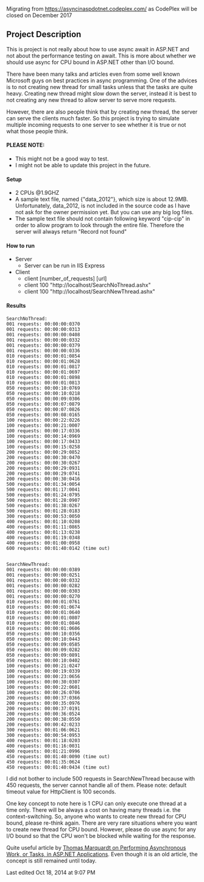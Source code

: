 Migrating from https://asyncinaspdotnet.codeplex.com/ as CodePlex will be closed on December 2017


## Project Description
This is project is not really about how to use async await in ASP.NET and not about the performance testing on await. This is more about whether we should use async for CPU bound in ASP.NET other than I/O bound.

There have been many talks and articles even from some well known Microsoft guys on best practices in async programming. One of the advices is to not creating new thread for small tasks unless that the tasks are quite heavy. Creating new thread might slow down the server, instead it is best to not creating any new thread to allow server to serve more requests. 

However, there are also people think that by creating new thread, the server can serve the clients much faster. So this project is trying to simulate multiple incoming requests to one server to see whether it is true or not what those people think. 

#### PLEASE NOTE: 
* This might not be a good way to test.
* I might not be able to update this project in the future. 

#### Setup
* 2 CPUs @1.9GHZ
* A sample text file, named {"data_2012"}, which size is about 12.9MB. Unfortunately, data_2012, is not included in the source code as I have not ask for the owner permission yet. But you can use any big log files.
* The sample text file should not contain following keyword "cip-cip" in order to allow program to look through the entire file. Therefore the server will always return "Record not found"

#### How to run
* Server
  * Server can be run in IIS Express
* Client
  * client [number_of_requests] [url]
  * client 100 "http://localhost/SearchNoThread.ashx"
  * client 100 "http://localhost/SearchNewThread.ashx"


#### Results

```
SearchNoThread: 
001 requests: 00:00:00:0370
001 requests: 00:00:00:0313
001 requests: 00:00:00:0408
001 requests: 00:00:00:0332
001 requests: 00:00:00:0379
001 requests: 00:00:00:0336
010 requests: 00:00:01:0854
010 requests: 00:00:01:0628
010 requests: 00:00:01:0817
010 requests: 00:00:01:0697
010 requests: 00:00:01:0898
010 requests: 00:00:01:0813
050 requests: 00:00:10:0769
050 requests: 00:00:10:0218
050 requests: 00:00:09:0306
050 requests: 00:00:07:0879
050 requests: 00:00:07:0826
050 requests: 00:00:08:0165
100 requests: 00:00:22:0226
100 requests: 00:00:21:0007
100 requests: 00:00:17:0336
100 requests: 00:00:14:0969
100 requests: 00:00:17:0433
100 requests: 00:00:15:0258
200 requests: 00:00:29:0852
200 requests: 00:00:30:0470
200 requests: 00:00:30:0267
200 requests: 00:00:29:0931
200 requests: 00:00:29:0741
200 requests: 00:00:30:0416
500 requests: 00:01:34:0054
500 requests: 00:01:17:0041
500 requests: 00:01:24:0795
500 requests: 00:01:28:0907
500 requests: 00:01:38:0267
500 requests: 00:01:28:0183
300 requests: 00:00:53:0050
400 requests: 00:01:10:0208
400 requests: 00:01:11:0865
400 requests: 00:01:13:0238
400 requests: 00:01:19:0348
400 requests: 00:01:00:0958
600 requests: 00:01:40:0142 (time out)


SearchNewThread:
001 requests: 00:00:00:0389
001 requests: 00:00:00:0251
001 requests: 00:00:00:0332
001 requests: 00:00:00:0282
001 requests: 00:00:00:0303
001 requests: 00:00:00:0270
010 requests: 00:00:01:0761
010 requests: 00:00:01:0674
010 requests: 00:00:01:0640
010 requests: 00:00:01:0807
010 requests: 00:00:01:0846
010 requests: 00:00:01:0606
050 requests: 00:00:10:0356
050 requests: 00:00:10:0443
050 requests: 00:00:09:0585
050 requests: 00:00:09:0282
050 requests: 00:00:09:0891
050 requests: 00:00:10:0402
100 requests: 00:00:21:0247
100 requests: 00:00:19:0339
100 requests: 00:00:23:0656
100 requests: 00:00:30:0307
100 requests: 00:00:22:0601
100 requests: 00:00:26:0706
200 requests: 00:00:37:0366
200 requests: 00:00:35:0976
200 requests: 00:00:37:0191
200 requests: 00:00:36:0524
200 requests: 00:00:38:0550
200 requests: 00:00:42:0233
300 requests: 00:01:06:0621
300 requests: 00:00:54:0953
400 requests: 00:01:18:0203
400 requests: 00:01:16:0031
400 requests: 00:01:21:0996
450 requests: 00:01:40:0090 (time out)
450 requests: 00:01:35:0624
450 requests: 00:01:40:0434 (time out)

```

I did not bother to include 500 requests in SearchNewThread because with 450 requests, the server cannot handle all of them. Please note: default timeout value for HttpClient is 100 seconds.

One key concept to note here is 1 CPU can only execute one thread at a time only. There will be always a cost on having many threads i.e. the context-switching. So, anyone who wants to create new thread for CPU bound, please re-think again. There are very rare situations where you want to create new thread for CPU bound. However, please do use async for any I/O bound so that the CPU won't be blocked while waiting for the response.

Quite useful article by [Thomas Marquardt on Performing Asynchronous Work, or Tasks, in ASP.NET Applications](http://blogs.msdn.com/b/tmarq/archive/2010/04/14/performing-asynchronous-work-or-tasks-in-asp-net-applications.aspx). Even though it is an old article, the concept is still remained until today. 


Last edited Oct 18, 2014 at 9:07 PM

